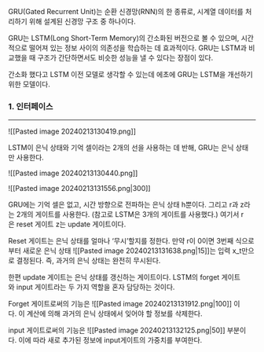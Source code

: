 GRU(Gated Recurrent Unit)는 순환 신경망(RNN)의 한 종류로, 시계열 데이터를 처리하기 위해 설계된 신경망 구조 중 하나이다. 

GRU는 LSTM(Long Short-Term Memory)의 간소화된 버전으로 볼 수 있으며, 시간적으로 떨어져 있는 정보 사이의 의존성을 학습하는 데 효과적이다. GRU는 LSTM과 비교했을 때 구조가 간단하면서도 비슷한 성능을 낼 수 있다는 장점이 있다.

간소화 했다고 LSTM 이전 모델로 생각할 수 있는데 에초에 GRU는 LSTM을 개선하기 위한 모델이다. 

### 1. 인터페이스
---
![[Pasted image 20240213130419.png]]

LSTM이 은닉 상태와 기억 셀이라는 2개의 선을 사용하는 데 반해, GRU는 은닉 상태만 사용한다.

![[Pasted image 20240213130440.png]]

![[Pasted image 20240213131556.png|300]]

GRU에는 기억 셀은 없고, 시간 방향으로 전파하는 은닉 상태 h뿐이다. 그리고 r과 z라는 2개의 게이트를 사용한다. (참고로 LSTM은 3개의 게이트를 사용했다.) 여기서 r은 reset 게이트 z는 update 게이트이다.

Reset 게이트는 은닉 상태를 얼마나 ‘무시’할지를 정한다. 만약 r이 0이면 3번째 식으로부터 새로운 은닉 상태 ![[Pasted image 20240213131638.png|15]]는 입력 x_t만으로 결정된다. 즉, 과거의 은닉 상태는 완전히 무시된다.

한편 update 게이트는 은닉 상태를 갱신하는 게이트이다. LSTM의 forget 게이트와 input 게이트라는 두 가지 역할을 혼자 담당하는 것이다. 

Forget 게이트로써의 기능은 ![[Pasted image 20240213131912.png|100]] 이다. 이 계산에 의해 과거의 은닉 상태에서 잊어야 할 정보를 삭제한다. 

input 게이트로써의 기능은 ![[Pasted image 20240213132125.png|50]] 부분이다. 이에 따라 새로 추가된 정보에 input게이트의 가중치를 부여한다. 
